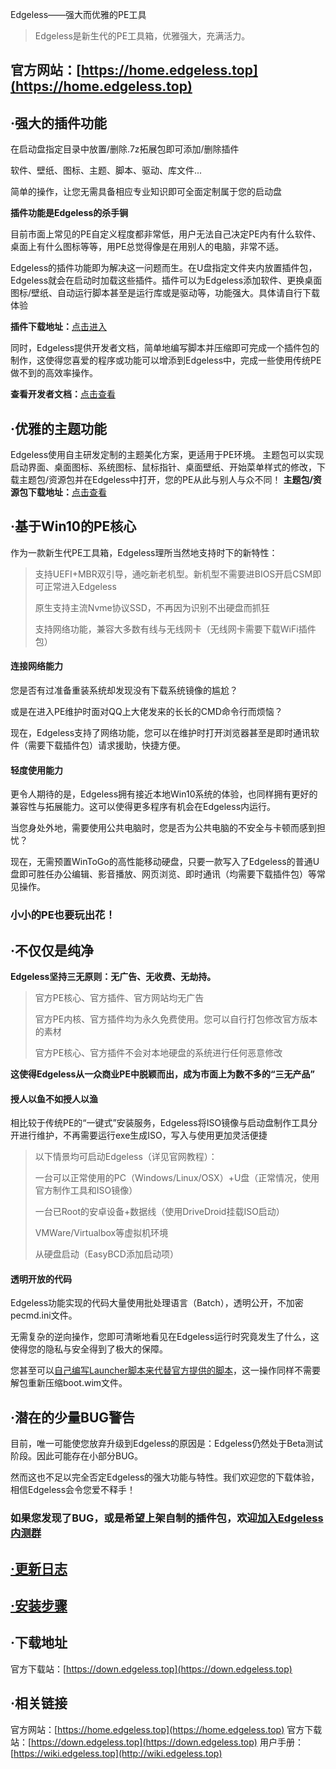Edgeless——强大而优雅的PE工具

> Edgeless是新生代的PE工具箱，优雅强大，充满活力。


## **官方网站：[https://home.edgeless.top](https://home.edgeless.top)**



## **·强大的插件功能**

在启动盘指定目录中放置/删除.7z拓展包即可添加/删除插件

软件、壁纸、图标、主题、脚本、驱动、库文件...

简单的操作，让您无需具备相应专业知识即可全面定制属于您的启动盘


**插件功能是Edgeless的杀手锏**




目前市面上常见的PE自定义程度都非常低，用户无法自己决定PE内有什么软件、桌面上有什么图标等等，用PE总觉得像是在用别人的电脑，非常不适。

Edgeless的插件功能即为解决这一问题而生。在U盘指定文件夹内放置插件包，Edgeless就会在启动时加载这些插件。插件可以为Edgeless添加软件、更换桌面图标/壁纸、自动运行脚本甚至是运行库或是驱动等，功能强大。具体请自行下载体验

**插件下载地址：**[点击进入](https://down.edgeless.top/)


同时，Edgeless提供开发者文档，简单地编写脚本并压缩即可完成一个插件包的制作，这使得您喜爱的程序或功能可以增添到Edgeless中，完成一些使用传统PE做不到的高效率操作。

**查看开发者文档：**[点击查看](https://wiki.edgeless.top/v2/develop/notice.html)


## **·优雅的主题功能**
Edgeless使用自主研发定制的主题美化方案，更适用于PE环境。
主题包可以实现启动界面、桌面图标、系统图标、鼠标指针、桌面壁纸、开始菜单样式的修改，下载主题包/资源包并在Edgeless中打开，您的PE从此与别人与众不同！
  **主题包/资源包下载地址：**[点击查看](https://down.edgeless.top/)

## **·基于Win10的PE核心**

作为一款新生代PE工具箱，Edgeless理所当然地支持时下的新特性：

> 支持UEFI+MBR双引导，通吃新老机型。新机型不需要进BIOS开启CSM即可正常进入Edgeless
> 
> 原生支持主流Nvme协议SSD，不再因为识别不出硬盘而抓狂
> 
> 支持网络功能，兼容大多数有线与无线网卡（无线网卡需要下载WiFi插件包）
> 


#### **连接网络能力**
您是否有过准备重装系统却发现没有下载系统镜像的尴尬？

或是在进入PE维护时面对QQ上大佬发来的长长的CMD命令行而烦恼？

现在，Edgeless支持了网络功能，您可以在维护时打开浏览器甚至是即时通讯软件（需要下载插件包）请求援助，快捷方便。


#### **轻度使用能力**
更令人期待的是，Edgeless拥有接近本地Win10系统的体验，也同样拥有更好的兼容性与拓展能力。这可以使得更多程序有机会在Edgeless内运行。

当您身处外地，需要使用公共电脑时，您是否为公共电脑的不安全与卡顿而感到担忧？

现在，无需预置WinToGo的高性能移动硬盘，只要一款写入了Edgeless的普通U盘即可胜任办公编辑、影音播放、网页浏览、即时通讯（均需要下载插件包）等常见操作。


### **小小的PE也要玩出花！**

## **·不仅仅是纯净**

**Edgeless坚持三无原则：无广告、无收费、无劫持。**

> 官方PE核心、官方插件、官方网站均无广告
> 
> 官方PE内核、官方插件均为永久免费使用。您可以自行打包修改官方版本的素材
> 
> 官方PE核心、官方插件不会对本地硬盘的系统进行任何恶意修改

**这使得Edgeless从一众商业PE中脱颖而出，成为市面上为数不多的“三无产品”**




#### **授人以鱼不如授人以渔**
相比较于传统PE的“一键式”安装服务，Edgeless将ISO镜像与启动盘制作工具分开进行维护，不再需要运行exe生成ISO，写入与使用更加灵活便捷


> 以下情景均可启动Edgeless（详见官网教程）：
> 
> 一台可以正常使用的PC（Windows/Linux/OSX）+U盘（正常情况，使用官方制作工具和ISO镜像）
> 
> 一台已Root的安卓设备+数据线（使用DriveDroid挂载ISO启动）
> 
> VMWare/Virtualbox等虚拟机环境
> 
> 从硬盘启动（EasyBCD添加启动项）

#### **透明开放的代码**

Edgeless功能实现的代码大量使用批处理语言（Batch），透明公开，不加密pecmd.ini文件。

无需复杂的逆向操作，您即可清晰地看见在Edgeless运行时究竟发生了什么，这使得您的隐私与安全得到了极大的保障。

您甚至可以[自己编写Launcher脚本来代替官方提供的脚本](https://wiki.edgeless.top/v2/playground/config.html#自定义launcher启动脚本-开发者选项)，这一操作同样不需要解包重新压缩boot.wim文件。

## **·潜在的少量BUG警告**



目前，唯一可能使您放弃升级到Edgeless的原因是：Edgeless仍然处于Beta测试阶段。因此可能存在小部分BUG。

然而这也不足以完全否定Edgeless的强大功能与特性。我们欢迎您的下载体验，相信Edgeless会令您爱不释手！


### **如果您发现了BUG，或是希望上架自制的插件包，欢迎[加入Edgeless内测群](https://home.edgeless.top/jump/qqg.html)**

## [ **·更新日志**](https://wiki.edgeless.top/v2/global/log.html)

## [ **·安装步骤**](https://wiki.edgeless.top/v2/guide/burn.html)

## **·下载地址**
官方下载站：[https://down.edgeless.top](https://down.edgeless.top)

## **·相关链接**
官方网站：[https://home.edgeless.top](https://home.edgeless.top)
官方下载站：[https://down.edgeless.top](https://down.edgeless.top)
用户手册：[https://wiki.edgeless.top](http://wiki.edgeless.top)